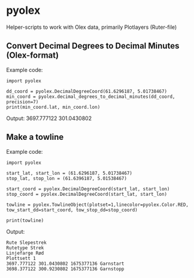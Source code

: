 # pyolex

Helper-scripts to work with Olex data, primarily Plotlayers (Ruter-file)

## Convert Decimal Degrees to Decimal Minutes (Olex-format)
Example code:
```
import pyolex

dd_coord = pyolex.DecimalDegreeCoord(61.6296187, 5.01738467)
min_coord = pyolex.decimal_degrees_to_decimal_minutes(dd_coord, precision=7)
print(min_coord.lat, min_coord.lon)
```
Output: 3697.777122 301.0430802

## Make a towline
Example code:
```
import pyolex

start_lat, start_lon = (61.6296187, 5.01738467)
stop_lat, stop_lon = (61.6396187, 5.01538467)

start_coord = pyolex.DecimalDegreeCoord(start_lat, start_lon)
stop_coord = pyolex.DecimalDegreeCoord(start_lat, start_lon)

towline = pyolex.TowlineObject(plotset=1,linecolor=pyolex.Color.RED, tow_start_dd=start_coord, tow_stop_dd=stop_coord)

print(towline)
```

Output:
```
Rute Slepestrek
Rutetype Strek
Linjefarge Rød
Plottsett 1
3697.777122 301.0430802 1675377136 Garnstart
3698.377122 300.9230802 1675377136 Garnstopp
```